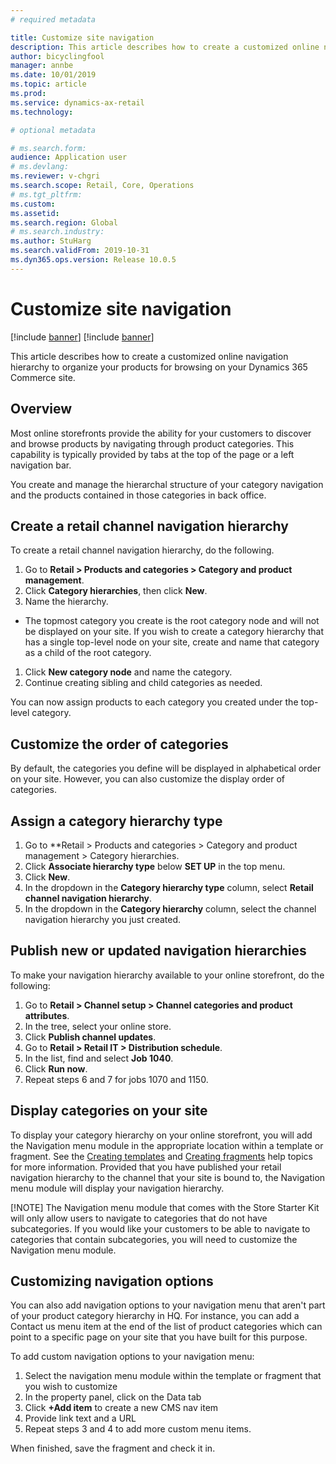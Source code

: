 ```yaml
---
# required metadata

title: Customize site navigation
description: This article describes how to create a customized online navigation hierarchy to organize your products for browsing on your Dynamics 365 Commerce site.
author: bicyclingfool
manager: annbe
ms.date: 10/01/2019
ms.topic: article
ms.prod: 
ms.service: dynamics-ax-retail
ms.technology: 

# optional metadata

# ms.search.form: 
audience: Application user
# ms.devlang: 
ms.reviewer: v-chgri
ms.search.scope: Retail, Core, Operations
# ms.tgt_pltfrm: 
ms.custom: 
ms.assetid: 
ms.search.region: Global
# ms.search.industry: 
ms.author: StuHarg
ms.search.validFrom: 2019-10-31
ms.dyn365.ops.version: Release 10.0.5
---
```

# Customize site navigation

[!include [banner](../includes/preview-banner.md)]
[!include [banner](../includes/banner.md)]

This article describes how to create a customized online navigation hierarchy to organize your products for browsing on your Dynamics 365 Commerce site.

## Overview

Most online storefronts provide the ability for your customers to discover and browse products by navigating through product categories. This capability is typically provided by tabs at the top of the page or a left navigation bar. 

You create and manage the hierarchal structure of your category navigation and the products contained in those categories in back office. 

## Create a retail channel navigation hierarchy

To create a retail channel navigation hierarchy, do the following.

1. Go to **Retail > Products and categories > Category and product management**.
1. Click **Category hierarchies**, then click **New**.
1. Name the hierarchy.
 - The topmost category you create is the root category node and will not be displayed on your site. If you wish to create a category hierarchy that has a single top-level node on your site, create and name that category as a child of the root category. 
1. Click **New category node** and name the category. 
1. Continue creating sibling and child categories as needed.

You can now assign products to each category you created under the top-level category. 

## Customize the order of categories

By default, the categories you define will be displayed in alphabetical order on your site. However, you can also customize the display order of categories.

## Assign a category hierarchy type

1. Go to **Retail > Products and categories > Category and product management > Category hierarchies.
1. Click **Associate hierarchy type** below **SET UP** in the top menu.
1. Click **New**.
1. In the dropdown in the **Category hierarchy type** column, select **Retail channel navigation hierarchy**.
1. In the dropdown in the **Category hierarchy** column, select the channel navigation hierarchy you just created.

## Publish new or updated navigation hierarchies

To make your navigation hierarchy available to your online storefront, do the following:

1. Go to **Retail > Channel setup > Channel categories and product attributes**.
1. In the tree, select your online store.
1. Click **Publish channel updates**.
1. Go to **Retail > Retail IT > Distribution schedule**.
1. In the list, find and select **Job 1040**.
1. Click **Run now**.
1. Repeat steps 6 and 7 for jobs 1070 and 1150.

## Display categories on your site

To display your category hierarchy on your online storefront, you will add the Navigation menu module in the appropriate location within a template or fragment. See the [Creating templates](http://) and [Creating fragments](http://) help topics for more information. Provided that you have published your retail navigation hierarchy to the channel that your site is bound to, the Navigation menu module will display your navigation hierarchy. 

[!NOTE]
The Navigation menu module that comes with the Store Starter Kit will only allow users to navigate to categories that do not have subcategories. If you would like your customers to be able to navigate to categories that contain subcategories, you will need to customize the Navigation menu module. 

## Customizing navigation options

You can also add navigation options to your navigation menu that aren't part of your product category hierarchy in HQ. For instance, you can add a Contact us menu item at the end of the list of product categories which can point to a specific page on your site that you have built for this purpose. 

To add custom navigation options to your navigation menu:

1. Select the navigation menu module within the template or fragment that you wish to customize
2. In the property panel, click on the Data tab
3. Click **+Add item** to create a new CMS nav item
4. Provide link text and a URL
5. Repeat steps 3 and 4 to add more custom menu items.

When finished, save the fragment and check it in. 

 

 

 

 

 
